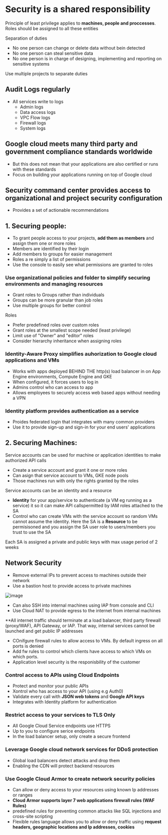 # Security is a shared responsibility

Principle of least privilege applies to **machines, people and proccesses**. Roles should be assigned to all these entities

Separation of duties
- No one person can change or delete data without bein detected
- No one person can steal sensitive data
- No one person is in charge of designing, implementing and reporting on sensitive systems

Use multiple projects to separate duties

## Audit Logs regularly
- All services write to logs
  - Admin logs
  - Data access logs
  - VPC Flow logs
  - Firewall logs
  - System logs
 
 ## Google cloud meets many third party and government compliance standards worldwide
 - But this does not mean that your applications are also certified or runs with these standards
 - Focus on building your applications running on top of Google cloud 
 
 ## Security command center provides access to organizational and project security configuration
 - Provides a set of actionable recommendations

## 1. Securing people:
- To grant people access to your projects, **add them as members** and assign them one or more roles
- Members are identified by their login
- Add members to groups for easier management
- Roles a re simply a list of permissions
- Use the console to easily see what permissions are granted to roles

### Use organizational policies and folder to simplify securing environments and managing resources
- Grant roles to Groups rather than individuals
- Groups can be more granular than job roles
- Use multiple groups for better control

Roles
- Prefer predefined roles over custom roles
- Grant roles at the smallest scope needed (least privilege)
- Limit use of "Owner" and "editor" roles
- Consider hierarchy inheritance when assigning roles

### Identity-Aware Proxy simplifies auhorization to Google cloud applications and VMs
- Works with apps deployed BEHIND THE http(s) load balancer in on App Engine environments, Compute Engine and GKE
- When configured, it forces users to log in
- Admins control who can access to app
- Allows employees to securely access web based apps without needing a VPN

### Identity platform provides authentication as a service
- Proides federated login that integrates with many common providers
- Use it to provide sign-up and sign-in for your end users' applications

## 2. Securing Machines:
Service accounts can be used for machine or application identities to make authorized API calls
- Create a service account and grant it one or more roles
- Can asign that service account to VMs, GKE node pools
- Those machines run with only the rights granted by the roles

Service accounts can be an identity and a resource
- **Identity** for your app/service to authenticate (a VM eg running as a service) it so it can make API callspermitted by IAM roles attached to the SA
- Control who can create VMs with the service account so random VMs cannot assume the identity. Here the SA is a **Resource** to be permisisoned and you assign the SA user role to users/members you trust to use the SA

Each SA is assigned a private and public keys with max usage period of 2 weeks

## Network Security
- Remove external IPs to prevent access to machines outside their network
- Use a bastion host to provide access to private machines

![image](https://user-images.githubusercontent.com/40435982/128525684-c3838d3e-8328-40c2-a3bf-86f9393586c6.png)

- Can also SSH into internal machines using IAP from console and CLI
- Use Cloud NAT to provide egress to the internet from internal machines

**All internet traffic should terminate at a load balancer, third party firewall (proxy/WAF), API Gateway, or IAP. That way, internal services cannot be launched and get public IP addresses
- COnifgure firewall rules to allow access to VMs. By default ingress on all ports is denied
- Add fw rules to control which clients have access to which VMs on which ports.
- Application level security is the responisbility of the customer

### Control access to APIs using Cloud Endpoints
- Protect and monitor your public APIs
- Xontrol who has access to your API (using e.g Auth0)
- Validate every call with **JSON web tokens** and **Google API keys**
- Integrates with Identity platform for authentication

### Restrict access to your services to TLS Only
- All Google Cloud Service endpoints use HTTPS
- Up to you to configure serice endpoints
- In the load balancer setup, only create a secure frontend

### Leverage Google cloud network services for DDoS protection
- Global load balancers detect attacks and drop them
- Enabling the CDN will protect backend resources

### Use Google Cloud Armor to create network security policies
- Can allow or deny access to your resources using known Ip addresses or ranges
- **Cloud Armor supports layer 7 web applications firewall rules (WAF Rules)**
- predefined rules for preventing common attacks like SQL injections and cross-site scripting
- Flexible rules language allows you to allow or deny traffic using **request headers, geographic locations and Ip addresses, cookies**

